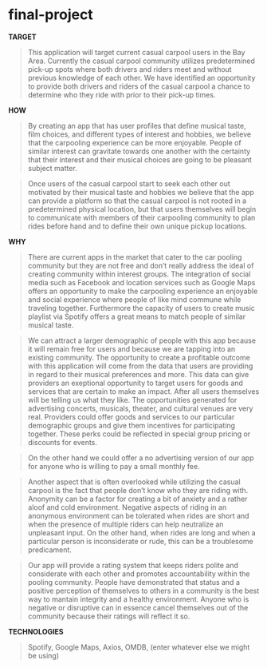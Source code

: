 # final-project

**TARGET</H3>**
>This application will target current casual carpool users in the Bay Area. Currently the casual carpool community utilizes predetermined pick-up spots where both drivers and riders meet and without previous knowledge of each other. 
We have identified an opportunity to provide both drivers and riders of the casual carpool a chance to determine who they ride with prior to their pick-up times.

**HOW</H3>**
>By creating an app that has user profiles that define musical taste, film choices, and different types of interest and hobbies, we believe that the carpooling experience can be more enjoyable. People of similar interest can gravitate towards one another with the certainty that their interest and their musical choices are going to be pleasant subject matter.

>Once users of the casual carpool start to seek each other out motivated by their musical taste and hobbies we believe that the app can provide a platform so that the casual carpool is not rooted in a predetermined physical location, but that users themselves will begin to communicate with members of their carpooling community to plan rides before hand and to define their own unique pickup locations. 

**WHY</H3>**
>There are current apps in the market that cater to the car pooling community but they are not free and don’t really address the ideal of creating community within interest groups. The integration of social media such as Facebook and location services such as Google Maps offers an opportunity to make the carpooling experience an enjoyable and social experience where people of like mind commune while traveling together. Furthermore the capacity of users to create music playlist via Spotify offers a great means to match people of similar musical taste.

>We can attract a larger demographic of people with this app because it will remain free for users and because we are tapping into an existing community. The opportunity to create a profitable outcome with this application will come from the data that users are providing in regard to their musical preferences and more. This data can give providers an exeptional opportunity to target users for goods and services that are certain to make an impact. After all users themselves will be telling us what they like. The opportunities generated for advertising concerts, musicals, theater, and cultural venues are very real. Providers could offer goods and services to our particular demographic groups and give them incentives for participating together. These perks could be reflected in special group pricing or discounts for events. 

>On the other hand we could offer a no advertising version of our app for anyone who is willing to pay a small monthly fee. 

>Another aspect that is often overlooked while utilizing the casual carpool is the fact that people don’t know who they are riding with. Anonymity can be a factor for creating a bit of anxiety and a rather aloof and cold environment. Negative aspects of riding in an anonymous environment can be tolerated when rides are short and when the presence of multiple riders can help neutralize an unpleasant input. On the other hand, when rides are long and when a particular person is inconsiderate or rude, this can be a troublesome predicament.

>Our app will provide a rating system that keeps riders polite and considerate with each other and promotes accountability within the pooling community. People have demonstrated that status and a positive perception of themselves to others in a community is the best way to mantain integrity and a healthy environment. Anyone who is negative or disruptive can in essence cancel themselves out of the community because their ratings will reflect it so. 

**TECHNOLOGIES</H3>**
>Spotify, Google Maps, Axios, OMDB, (enter whatever else we might be using)


